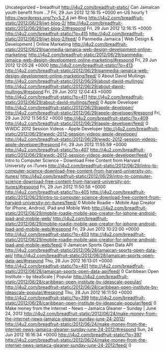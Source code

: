 Uncategorized – breadfruit http://j4u2.com/breadfruit-static/ Can Jamaican youth benefit from ...? Fri, 29 Jun 2012 12:16:15 +0000 en-US  hourly   1  https://wordpress.org/?v=5.2.4  jwt-Blog http://j4u2.com/breadfruit-static/2012/06/29/jwt-blog-2/ http://j4u2.com/breadfruit-static/2012/06/29/jwt-blog-2/#respond Fri, 29 Jun 2012 12:16:15 +0000   http://j4u2.com/breadfruit-static/?p=415  http://j4u2.com/breadfruit-static/2012/06/29/jwt-blog-2/feed/ 0   Panmedia Jamaica | Web Design & Development | Online Marketing http://j4u2.com/breadfruit-static/2012/06/29/panmedia-jamaica-web-design-development-online-marketing/ http://j4u2.com/breadfruit-static/2012/06/29/panmedia-jamaica-web-design-development-online-marketing/#respond Fri, 29 Jun 2012 12:05:28 +0000   http://j4u2.com/breadfruit-static/?p=413  http://j4u2.com/breadfruit-static/2012/06/29/panmedia-jamaica-web-design-development-online-marketing/feed/ 0   About David Mullings http://j4u2.com/breadfruit-static/2012/06/29/about-david-mullings/ http://j4u2.com/breadfruit-static/2012/06/29/about-david-mullings/#respond Fri, 29 Jun 2012 12:04:43 +0000   http://j4u2.com/breadfruit-static/?p=411  http://j4u2.com/breadfruit-static/2012/06/29/about-david-mullings/feed/ 0   Apple Developer http://j4u2.com/breadfruit-static/2012/06/29/apple-developer/ http://j4u2.com/breadfruit-static/2012/06/29/apple-developer/#respond Fri, 29 Jun 2012 11:56:52 +0000   http://j4u2.com/breadfruit-static/?p=409  http://j4u2.com/breadfruit-static/2012/06/29/apple-developer/feed/ 0   WWDC 2012 Session Videos – Apple Developer http://j4u2.com/breadfruit-static/2012/06/29/wwdc-2012-session-videos-apple-developer/ http://j4u2.com/breadfruit-static/2012/06/29/wwdc-2012-session-videos-apple-developer/#respond Fri, 29 Jun 2012 11:55:59 +0000   http://j4u2.com/breadfruit-static/?p=407  http://j4u2.com/breadfruit-static/2012/06/29/wwdc-2012-session-videos-apple-developer/feed/ 0   Intro to Computer Science – Download Free Content from Harvard University on iTunes http://j4u2.com/breadfruit-static/2012/06/29/intro-to-computer-science-download-free-content-from-harvard-university-on-itunes/ http://j4u2.com/breadfruit-static/2012/06/29/intro-to-computer-science-download-free-content-from-harvard-university-on-itunes/#respond Fri, 29 Jun 2012 11:50:58 +0000   http://j4u2.com/breadfruit-static/?p=405  http://j4u2.com/breadfruit-static/2012/06/29/intro-to-computer-science-download-free-content-from-harvard-university-on-itunes/feed/ 0   Mobile Roadie – Mobile App Creator for iPhone, Android, iPad and Mobile Web http://j4u2.com/breadfruit-static/2012/06/29/mobile-roadie-mobile-app-creator-for-iphone-android-ipad-and-mobile-web/ http://j4u2.com/breadfruit-static/2012/06/29/mobile-roadie-mobile-app-creator-for-iphone-android-ipad-and-mobile-web/#respond Fri, 29 Jun 2012 10:22:00 +0000   http://j4u2.com/breadfruit-static/?p=403  http://j4u2.com/breadfruit-static/2012/06/29/mobile-roadie-mobile-app-creator-for-iphone-android-ipad-and-mobile-web/feed/ 0   Jamaican Sports Open Data API http://j4u2.com/breadfruit-static/2012/06/28/jamaican-sports-open-data-api/ http://j4u2.com/breadfruit-static/2012/06/28/jamaican-sports-open-data-api/#respond Thu, 28 Jun 2012 16:13:01 +0000   http://j4u2.com/breadfruit-static/?p=401  http://j4u2.com/breadfruit-static/2012/06/28/jamaican-sports-open-data-api/feed/ 0   Caribbean Open Institute – by IdeaScale | Popular http://j4u2.com/breadfruit-static/2012/06/28/caribbean-open-institute-by-ideascale-popular/ http://j4u2.com/breadfruit-static/2012/06/28/caribbean-open-institute-by-ideascale-popular/#respond Thu, 28 Jun 2012 16:11:50 +0000   http://j4u2.com/breadfruit-static/?p=399  http://j4u2.com/breadfruit-static/2012/06/28/caribbean-open-institute-by-ideascale-popular/feed/ 0   Make money from the Internet – News – Jamaica Gleaner – Sunday | June 24, 2012 http://j4u2.com/breadfruit-static/2012/06/24/make-money-from-the-internet-news-jamaica-gleaner-sunday-june-24-2012/ http://j4u2.com/breadfruit-static/2012/06/24/make-money-from-the-internet-news-jamaica-gleaner-sunday-june-24-2012/#respond Sun, 24 Jun 2012 16:16:34 +0000   http://j4u2.com/breadfruit-static/?p=397  http://j4u2.com/breadfruit-static/2012/06/24/make-money-from-the-internet-news-jamaica-gleaner-sunday-june-24-2012/feed/ 0